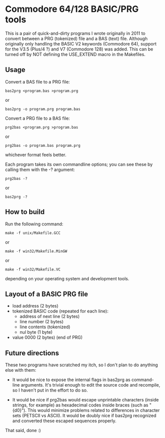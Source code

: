 Commodore 64/128 BASIC/PRG tools
================================

This is a pair of quick-and-dirty programs I wrote originally in 2011 to
convert between a PRG (tokenized) file and a BAS (text) file. Although
originally only handling the BASIC V2 keywords (Commodore 64), support 
for the V3.5 (Plus/4 ?) and V7 (Commodore 128) was added. This can be
turned off by NOT defining the USE_EXTEND macro in the Makefiles.


Usage
-----

Convert a BAS file to a PRG file:

    bas2prg <program.bas >program.prg

or

    bas2prg -o program.prg program.bas

Convert a PRG file to a BAS file:

    prg2bas <program.prg >program.bas

or

    prg2bas -o program.bas program.prg

whichever format feels better.

Each program takes its own commandline options; you can see these by calling
them with the -? argument:

    prg2bas -?

or

    bas2prg -?


How to build
------------

Run the following command:

    make -f unix/Makefile.GCC

or

    make -f win32/Makefile.MinGW

or

    make -f win32/Makefile.VC

depending on your operating system and development tools.


Layout of a BASIC PRG file
--------------------------

* load address (2 bytes)
* tokenized BASIC code (repeated for each line):
  * address of next line (2 bytes)
  * line number (2 bytes)
  * line contents (tokenized)
  * nul byte (1 byte)
* value 0000 (2 bytes) (end of PRG)


Future directions
-----------------

These two programs have scratched my itch, so I don't plan to do anything else
with them:

- It would be nice to expose the internal flags in bas2prg as command-line
  arguments. It's trivial enough to edit the source code and recompile, so I
  haven't put in the effort to do so.

- It would be nice if prg2bas would escape unprintable characters (inside
  strings, for example) as hexadecimal codes inside braces (such as "{d0}").
  This would minimize problems related to differences in character sets
  (PETSCII vs ASCII). It would be doubly nice if bas2prg recognized and
  converted these escaped sequences properly.

That said, done :)
